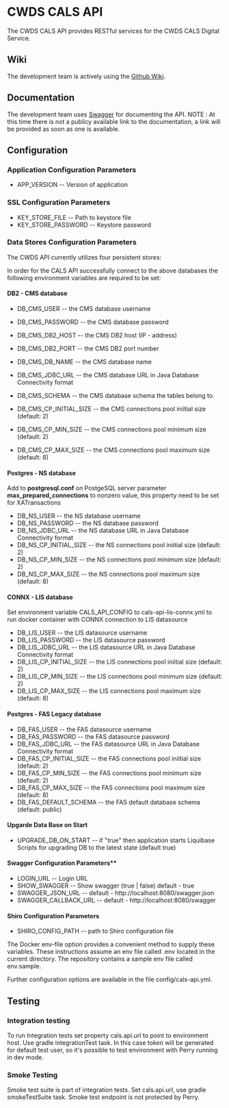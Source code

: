 # CWDS CALS API

The CWDS CALS API provides RESTful services for the CWDS CALS Digital Service.

## Wiki

The development team is actively using the [Github Wiki](https://github.com/ca-cwds/cals-api/wiki).

## Documentation

The development team uses [Swagger](http://swagger.io/) for documenting the API.
NOTE : At this time there is not a publicy available link to the documentation, a link will be provided as soon as one is available.


## Configuration

### Application Configuration Parameters
- APP_VERSION -- Version of application

### SSL Configuration Parameters
- KEY_STORE_FILE -- Path to keystore file
- KEY_STORE_PASSWORD -- Keystore password

### Data Stores Configuration Parameters

The CWDS API currently utilizes four persistent stores:

In order for the CALS API successfully connect to the above databases the following environment variables are required to be set:

#### DB2 - CMS database
- DB_CMS_USER -- the CMS database username
- DB_CMS_PASSWORD -- the CMS database password
- DB_CMS_DB2_HOST -- the CMS DB2 host (IP - address)
- DB_CMS_DB2_PORT -- the CMS DB2 port number
- DB_CMS_DB_NAME  -- the CMS database name 
- DB_CMS_JDBC_URL -- the CMS database URL in Java Database Connectivity format

- DB_CMS_SCHEMA -- the CMS database schema the tables belong to.
- DB_CMS_CP_INITIAL_SIZE -- the CMS connections pool iniitial size (default: 2)  
- DB_CMS_CP_MIN_SIZE -- the CMS connections pool minimum size (default: 2)
- DB_CMS_CP_MAX_SIZE -- the CMS connections pool maximum size (default: 8)

#### Postgres - NS database

Add to __postgresql.conf__ on PostgeSQL server parameter __max_prepared_connections__ to nonzero value, this property need to be set for XATransactions

- DB_NS_USER -- the NS database username
- DB_NS_PASSWORD -- the NS database password
- DB_NS_JDBC_URL -- the NS database URL in Java Database Connectivity format
- DB_NS_CP_INITIAL_SIZE -- the NS connections pool iniitial size (default: 2) 
- DB_NS_CP_MIN_SIZE -- the NS connections pool minimum size (default: 2)
- DB_NS_CP_MAX_SIZE -- the NS connections pool maximum size (default: 8)


#### CONNX - LIS database
Set environment variable CALS_API_CONFIG to cals-api-lis-connx.yml to run docker container with CONNX connection to LIS datasource
- DB_LIS_USER -- the LIS datasource username
- DB_LIS_PASSWORD -- the LIS datasource password
- DB_LIS_JDBC_URL -- the LIS datasource URL in Java Database Connectivity format
- DB_LIS_CP_INITIAL_SIZE -- the LIS connections pool iniitial size (default: 2)
- DB_LIS_CP_MIN_SIZE -- the LIS connections pool minimum size (default: 2)
- DB_LIS_CP_MAX_SIZE -- the LIS connections pool maximum size (default: 8)

#### Postgres - FAS Legacy database
- DB_FAS_USER -- the FAS datasource username
- DB_FAS_PASSWORD -- the FAS datasource password
- DB_FAS_JDBC_URL -- the FAS datasource URL in Java Database Connectivity format
- DB_FAS_CP_INITIAL_SIZE -- the FAS connections pool iniitial size (default: 2)
- DB_FAS_CP_MIN_SIZE -- the FAS connections pool minimum size (default: 2)
- DB_FAS_CP_MAX_SIZE -- the FAS connections pool maximum size (default: 8)
- DB_FAS_DEFAULT_SCHEMA -- the FAS default database schema (default: public)

#### Upgarde Data Base on Start
- UPGRADE_DB_ON_START -- if "true" then application starts Liquibase Scripts for upgrading DB to the latest state (default true)  

#### Swagger Configuration Parameters**
- LOGIN_URL -- Login URL 
- SHOW_SWAGGER -- Show swagger (true | false) default - true
- SWAGGER_JSON_URL -- default - http://localhost:8080/swagger.json
- SWAGGER_CALLBACK_URL -- default - http://localhost:8080/swagger

#### Shiro Configuration Parameters
- SHIRO_CONFIG_PATH -- path to Shiro configuration file
 
The Docker env-file option provides a convenient method to supply these variables. These instructions assume an env file called .env located in the current directory. The repository contains a sample env file called env.sample.

Further configuration options are available in the file config/cals-api.yml.

## Testing

### Integration testing
To run Integration tests set property cals.api.url to point to environment host. Use gradle integrationTest task. In this case token will be generated for default test user, so it's possible to test environment with Perry running in dev mode.

### Smoke Testing
Smoke test suite is part of integration tests. Set cals.api.url, use gradle smokeTestSuite task. Smoke test endpoint is not protected by Perry.